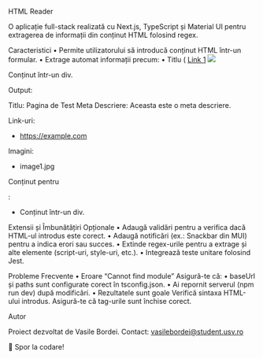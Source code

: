 HTML Reader

O aplicație full-stack realizată cu Next.js, TypeScript și Material UI pentru extragerea de informații din conținut HTML folosind regex.

Caracteristici
	•	Permite utilizatorului să introducă conținut HTML într-un formular.
	•	Extrage automat informații precum:
	•	Titlu (<title>)
	•	Meta descriere (<meta name="description">)
	•	Link-uri (<a href="...">)
	•	Imagini (<img src="...">)
	•	Conținut dintre tag-uri personalizate specificate (ex.: <p>, <div>, etc.).
	•	Afișează rezultatele într-o interfață modernă și responsivă folosind Material UI.

Structura Proiectului

html-reader/
├─ src/
│  ├─ pages/
│  │  ├─ index.tsx        // Pagina principală cu UI
│  │  ├─ _app.tsx         // Custom App pentru Next.js, cu ThemeProvider
│  │  └─ api/
│  │     └─ extract.ts    // Endpoint API pentru procesarea HTML-ului
│  ├─ lib/
│  │  ├─ regexExtractors.ts // Funcții helper pentru regex
│  │  ├─ theme.ts           // Tema MUI
│  │  └─ types.ts           // Definiții de tipuri TypeScript
│  ├─ styles/
│  │  └─ globals.css        // Stiluri globale
│  └─ public/
│     └─ favicon.ico        // Resurse statice opționale
├─ tsconfig.json
├─ package.json
└─ README.md                // Documentația proiectului

Tehnologii Utilizate
	•	Framework Front-End/Back-End: Next.js
	•	Limbaj: TypeScript
	•	UI Library: Material UI
	•	Regex: Folosit pentru extragerea datelor din HTML

Instalare și Rulare
	1.	Clonarea proiectului
Clonează acest repository local:

git clone https://github.com/username/html-reader.git
cd html-reader


	2.	Instalarea dependențelor
Rulează comanda:

npm install


	3.	Rularea aplicației local
Lansează serverul de dezvoltare:

npm run dev

Aplicația va fi disponibilă la:
http://localhost:3000

	4.	Build pentru producție
Pentru a crea un build de producție:

npm run build
npm start

Cum Funcționează?
	1.	Introdu HTML-ul
Utilizatorul introduce conținut HTML în formularul oferit.
	2.	Extragerea Datelor
La apăsarea butonului “Analizează”, aplicația trimite o cerere POST către API-ul intern /api/extract.
	3.	Procesarea Backend
Endpoint-ul /api/extract procesează conținutul HTML folosind regex pentru a extrage:
	•	Titlu
	•	Meta descriere
	•	Link-uri
	•	Imagini
	•	Conținutul dintre tag-uri personalizate.
	4.	Afișarea Rezultatelor
Rezultatele sunt afișate într-o interfață ordonată, folosind componente Material UI.

Exemple de Input/Output

Input:
HTML introdus de utilizator:

<!DOCTYPE html>
<html>
  <head>
    <title>Pagina de Test</title>
    <meta name="description" content="Aceasta este o meta descriere.">
  </head>
  <body>
    <a href="https://example.com">Link 1</a>
    <img src="image1.jpg" />
    <div>Conținut într-un div.</div>
  </body>
</html>

Output:

Titlu: Pagina de Test
Meta Descriere: Aceasta este o meta descriere.

Link-uri:
- https://example.com

Imagini:
- image1.jpg

Conținut pentru <div>:
- Conținut într-un div.

Extensii și Îmbunătățiri Opționale
	•	Adaugă validări pentru a verifica dacă HTML-ul introdus este corect.
	•	Adaugă notificări (ex.: Snackbar din MUI) pentru a indica erori sau succes.
	•	Extinde regex-urile pentru a extrage și alte elemente (script-uri, style-uri, etc.).
	•	Integrează teste unitare folosind Jest.

Probleme Frecvente
	•	Eroare “Cannot find module”
Asigură-te că:
	•	baseUrl și paths sunt configurate corect în tsconfig.json.
	•	Ai repornit serverul (npm run dev) după modificări.
	•	Rezultatele sunt goale
Verifică sintaxa HTML-ului introdus. Asigură-te că tag-urile sunt închise corect.

Autor

Proiect dezvoltat de Vasile Bordei.
Contact: vasilebordei@student.usv.ro

🎉 Spor la codare!
